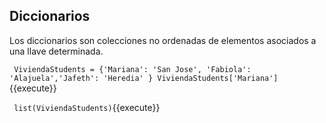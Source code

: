 ## Diccionarios

Los diccionarios son colecciones no ordenadas de elementos asociados a una llave determinada.

`
ViviendaStudents = {'Mariana': 'San Jose', 'Fabiola': 'Alajuela','Jafeth': 'Heredia' }
ViviendaStudents['Mariana']`{{execute}}


`
list(ViviendaStudents)`{{execute}}

